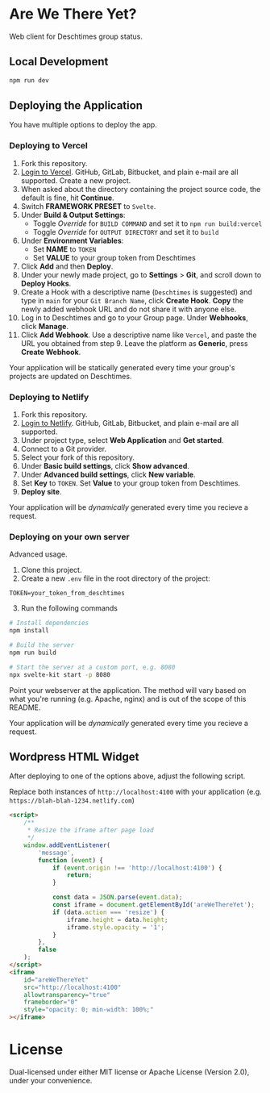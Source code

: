 # Are We There Yet?

Web client for Deschtimes group status.

## Local Development

```sh
npm run dev
```

## Deploying the Application

You have multiple options to deploy the app.

### Deploying to Vercel

1. Fork this repository.
2. [Login to Vercel](https://vercel.com/login). GitHub, GitLab, Bitbucket, and plain e-mail are all supported. Create a new project.
3. When asked about the directory containing the project source code, the default is fine, hit **Continue**.
4. Switch **FRAMEWORK PRESET** to `Svelte`.
5. Under **Build & Output Settings**:
    - Toggle _Override_ for `BUILD COMMAND` and set it to `npm run build:vercel`
    - Toggle _Override_ for `OUTPUT DIRECTORY` and set it to `build`
6. Under **Environment Variables**:
    - Set **NAME** to `TOKEN`
    - Set **VALUE** to your group token from Deschtimes
7. Click **Add** and then **Deploy**.
8. Under your newly made project, go to **Settings** > **Git**, and scroll down to **Deploy Hooks**.
9. Create a Hook with a descriptive name (`Deschtimes` is suggested) and type in `main` for your `Git Branch Name`, click **Create Hook**. **Copy** the newly added webhook URL and do not share it with anyone else.
10. Log in to Deschtimes and go to your Group page. Under **Webhooks**, click **Manage**.
11. Click **Add Webhook**. Use a descriptive name like `Vercel`, and paste the URL you obtained from step 9. Leave the platform as **Generic**, press **Create Webhook**.

Your application will be statically generated every time your group's projects are updated on Deschtimes.

### Deploying to Netlify

1. Fork this repository.
2. [Login to Netlify](https://app.netlify.com/signup). GitHub, GitLab, Bitbucket, and plain e-mail are all supported.
3. Under project type, select **Web Application** and **Get started**.
4. Connect to a Git provider.
5. Select your fork of this repository.
6. Under **Basic build settings**, click **Show advanced**.
7. Under **Advanced build settings**, click **New variable**.
8. Set **Key** to `TOKEN`. Set **Value** to your group token from Deschtimes.
9. **Deploy site**.
 <!--
10. Under **Build & deploy**, scroll down to **Build hooks** and click **Add build hook**.
11. Set the name to something descriptive like `Deschtimes` and keep the branch to `main`. Hit save and copy the URL.
12. Log in to Deschtimes and go to your Group page. Under **Webhooks**, click **Manage**.
13. Click **Add Webhook**. Use a descriptive name like `Netlify`, and paste the URL you obtained from step 11. Leave the platform as **Generic**, press **Create Webhook**.
    -->

Your application will be _dynamically_ generated every time you recieve a request.

### Deploying on your own server

Advanced usage.

1. Clone this project.
2. Create a new `.env` file in the root directory of the project:

```env
TOKEN=your_token_from_deschtimes
```

3. Run the following commands

```sh
# Install dependencies
npm install

# Build the server
npm run build

# Start the server at a custom port, e.g. 8080
npx svelte-kit start -p 8080
```

Point your webserver at the application. The method will vary based on what you're running (e.g. Apache, nginx) and is out of the scope of this README.

Your application will be _dynamically_ generated every time you recieve a request.

## Wordpress HTML Widget

After deploying to one of the options above, adjust the following script.

Replace both instances of `http://localhost:4100` with your application (e.g. `https://blah-blah-1234.netlify.com`)

```html
<script>
    /**
     * Resize the iframe after page load
     */
    window.addEventListener(
        'message',
        function (event) {
            if (event.origin !== 'http://localhost:4100') {
                return;
            }

            const data = JSON.parse(event.data);
            const iframe = document.getElementById('areWeThereYet');
            if (data.action === 'resize') {
                iframe.height = data.height;
                iframe.style.opacity = '1';
            }
        },
        false
    );
</script>
<iframe
    id="areWeThereYet"
    src="http://localhost:4100"
    allowtransparency="true"
    frameborder="0"
    style="opacity: 0; min-width: 100%;"
></iframe>
```

# License

Dual-licensed under either MIT license or Apache License (Version 2.0), under your convenience.

